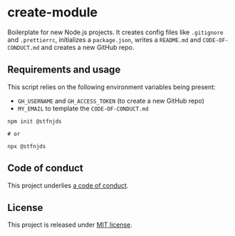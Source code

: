 # create-module

Boilerplate for new Node.js projects. It creates config files like `.gitignore` and `.prettierrc`, initializes a `package.json`, writes a `README.md` and `CODE-OF-CONDUCT.md` and creates a new GitHub repo.

## Requirements and usage

This script relies on the following environment variables being present:

- `GH_USERNAME` and `GH_ACCESS_TOKEN` (to create a new GitHub repo)
- `MY_EMAIL` to template the `CODE-OF-CONDUCT.md`

```
npm init @stfnjds

# or

npx @stfnjds
```

## Code of conduct

This project underlies [a code of conduct](./CODE-OF-CONDUCT.md).

## License

This project is released under [MIT license](./LICENSE).
